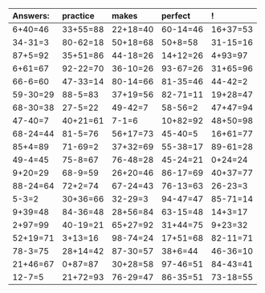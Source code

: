 | Answers: | practice | makes | perfect | ! |
| :--- | :--- | :--- | :--- | :--- |
| 6+40=46 | 33+55=88 | 22+18=40 | 60-14=46 | 16+37=53 | 
| 34-31=3 | 80-62=18 | 50+18=68 | 50+8=58 | 31-15=16 | 
| 87+5=92 | 35+51=86 | 44-18=26 | 14+12=26 | 4+93=97 | 
| 6+61=67 | 92-22=70 | 36-10=26 | 93-67=26 | 31+65=96 | 
| 66-6=60 | 47-33=14 | 80-14=66 | 81-35=46 | 44-42=2 | 
| 59-30=29 | 88-5=83 | 37+19=56 | 82-71=11 | 19+28=47 | 
| 68-30=38 | 27-5=22 | 49-42=7 | 58-56=2 | 47+47=94 | 
| 47-40=7 | 40+21=61 | 7-1=6 | 10+82=92 | 48+50=98 | 
| 68-24=44 | 81-5=76 | 56+17=73 | 45-40=5 | 16+61=77 | 
| 85+4=89 | 71-69=2 | 37+32=69 | 55-38=17 | 89-61=28 | 
| 49-4=45 | 75-8=67 | 76-48=28 | 45-24=21 | 0+24=24 | 
| 9+20=29 | 68-9=59 | 26+20=46 | 86-17=69 | 40+37=77 | 
| 88-24=64 | 72+2=74 | 67-24=43 | 76-13=63 | 26-23=3 | 
| 5-3=2 | 30+36=66 | 32-29=3 | 94-47=47 | 85-71=14 | 
| 9+39=48 | 84-36=48 | 28+56=84 | 63-15=48 | 14+3=17 | 
| 2+97=99 | 40-19=21 | 65+27=92 | 31+44=75 | 9+23=32 | 
| 52+19=71 | 3+13=16 | 98-74=24 | 17+51=68 | 82-11=71 | 
| 78-3=75 | 28+14=42 | 87-30=57 | 38+6=44 | 46-36=10 | 
| 21+46=67 | 0+87=87 | 30+28=58 | 97-46=51 | 84-43=41 | 
| 12-7=5 | 21+72=93 | 76-29=47 | 86-35=51 | 73-18=55 | 
